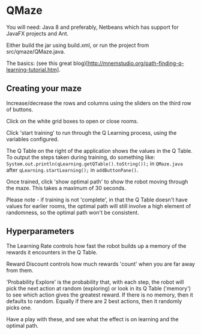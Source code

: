 # QMaze

You will need: Java 8 and preferably, Netbeans which has support for JavaFX projects and Ant.

Either build the jar using build.xml, or run the project from src/qmaze/QMaze.java.

The basics: (see this great blog)[http://mnemstudio.org/path-finding-q-learning-tutorial.htm].

## Creating your maze

Increase/decrease the rows and columns using the sliders on the third row of buttons. 

Click on the white grid boxes to open or close rooms. 

Click 'start training' to run through the Q Learning process, using the variables configured.

The Q Table on the right of the application shows the values in the Q Table. 
To output the steps taken during training, do something like:
`System.out.println(qLearning.getQTable().toString());`
in `QMaze.java` after `qLearning.startLearning();` in `addButtonPane()`.

Once trained, click 'show optimal path' to show the robot moving through the maze. This takes a maximum of 30 seconds. 

Please note - if training is not 'complete', in that the Q Table doesn't have values for earlier rooms, the optimal path will still involve a high element of randomness, so the optimal path won't be consistent. 

## Hyperparameters

The Learning Rate controls how fast the robot builds up a memory of the rewards it encounters in the Q Table.

Reward Discount controls how much rewards 'count' when you are far away from them. 

'Probability Explore' is the probability that, with each step, the robot will pick the next action at random (exploring) or look in its Q Table ('memory') to see which action gives the greatest reward.
If there is no memory, then it defaults to random. Equally if there are 2 best actions, then it randomly picks one.

Have a play with these, and see what the effect is on learning and the optimal path.